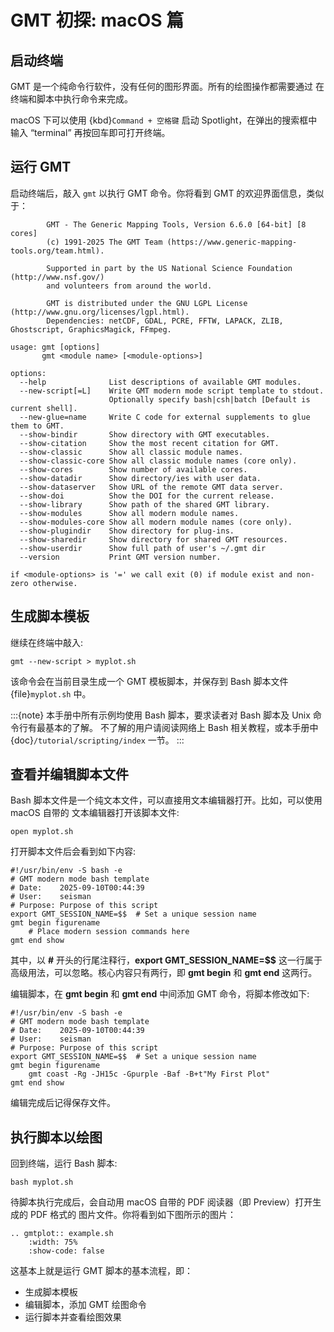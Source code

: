 # GMT 初探: macOS 篇

## 启动终端

GMT 是一个纯命令行软件，没有任何的图形界面。所有的绘图操作都需要通过
在终端和脚本中执行命令来完成。

macOS 下可以使用 {kbd}`Command + 空格键` 启动 Spotlight，在弹出的搜索框中输入
“terminal” 再按回车即可打开终端。

## 运行 GMT

启动终端后，敲入 `gmt` 以执行 GMT 命令。你将看到 GMT 的欢迎界面信息，类似于：

```console
        GMT - The Generic Mapping Tools, Version 6.6.0 [64-bit] [8 cores]
        (c) 1991-2025 The GMT Team (https://www.generic-mapping-tools.org/team.html).

        Supported in part by the US National Science Foundation (http://www.nsf.gov/)
        and volunteers from around the world.

        GMT is distributed under the GNU LGPL License (http://www.gnu.org/licenses/lgpl.html).
        Dependencies: netCDF, GDAL, PCRE, FFTW, LAPACK, ZLIB, Ghostscript, GraphicsMagick, FFmpeg.

usage: gmt [options]
       gmt <module name> [<module-options>]

options:
  --help              List descriptions of available GMT modules.
  --new-script[=L]    Write GMT modern mode script template to stdout.
                      Optionally specify bash|csh|batch [Default is current shell].
  --new-glue=name     Write C code for external supplements to glue them to GMT.
  --show-bindir       Show directory with GMT executables.
  --show-citation     Show the most recent citation for GMT.
  --show-classic      Show all classic module names.
  --show-classic-core Show all classic module names (core only).
  --show-cores        Show number of available cores.
  --show-datadir      Show directory/ies with user data.
  --show-dataserver   Show URL of the remote GMT data server.
  --show-doi          Show the DOI for the current release.
  --show-library      Show path of the shared GMT library.
  --show-modules      Show all modern module names.
  --show-modules-core Show all modern module names (core only).
  --show-plugindir    Show directory for plug-ins.
  --show-sharedir     Show directory for shared GMT resources.
  --show-userdir      Show full path of user's ~/.gmt dir
  --version           Print GMT version number.

if <module-options> is '=' we call exit (0) if module exist and non-zero otherwise.
```

## 生成脚本模板

继续在终端中敲入:

```
gmt --new-script > myplot.sh
```

该命令会在当前目录生成一个 GMT 模板脚本，并保存到 Bash 脚本文件 {file}`myplot.sh` 中。

:::{note}
本手册中所有示例均使用 Bash 脚本，要求读者对 Bash 脚本及 Unix 命令行有最基本的了解。
不了解的用户请阅读网络上 Bash 相关教程，或本手册中 {doc}`/tutorial/scripting/index` 一节。
:::

## 查看并编辑脚本文件

Bash 脚本文件是一个纯文本文件，可以直接用文本编辑器打开。比如，可以使用 macOS 自带的
文本编辑器打开该脚本文件:

```
open myplot.sh
```

打开脚本文件后会看到如下内容:

```
#!/usr/bin/env -S bash -e
# GMT modern mode bash template
# Date:    2025-09-10T00:44:39
# User:    seisman
# Purpose: Purpose of this script
export GMT_SESSION_NAME=$$  # Set a unique session name
gmt begin figurename
    # Place modern session commands here
gmt end show
```

其中，以 **#** 开头的行尾注释行，**export GMT_SESSION_NAME=\$\$** 这一行属于
高级用法，可以忽略。核心内容只有两行，即 **gmt begin** 和 **gmt end** 这两行。

编辑脚本，在 **gmt begin** 和 **gmt end** 中间添加 GMT 命令，将脚本修改如下:

```
#!/usr/bin/env -S bash -e
# GMT modern mode bash template
# Date:    2025-09-10T00:44:39
# User:    seisman
# Purpose: Purpose of this script
export GMT_SESSION_NAME=$$  # Set a unique session name
gmt begin figurename
    gmt coast -Rg -JH15c -Gpurple -Baf -B+t"My First Plot"
gmt end show
```

编辑完成后记得保存文件。

## 执行脚本以绘图

回到终端，运行 Bash 脚本:

```
bash myplot.sh
```

待脚本执行完成后，会自动用 macOS 自带的 PDF 阅读器（即 Preview）打开生成的 PDF 格式的
图片文件。你将看到如下图所示的图片：

```{eval-rst}
.. gmtplot:: example.sh
    :width: 75%
    :show-code: false
```

这基本上就是运行 GMT 脚本的基本流程，即：

- 生成脚本模板
- 编辑脚本，添加 GMT 绘图命令
- 运行脚本并查看绘图效果
